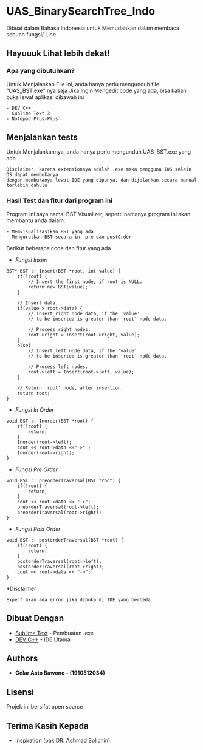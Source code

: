 # UAS_BinarySearchTree_Indo
Dibuat dalam Bahasa Indonesia untuk Memudahkan dalam membaca sebuah fungsi/ Line

## Hayuuuk Lihat lebih dekat!

### Apa yang dibutuhkan?
Untuk Menjalankan File ini, anda hanya perlu mengunduh file "UAS_BST.exe" nya saja
Jika Ingin Mengedit code yang ada, bisa kalian buka lewat aplikasi dibawah ini
```
- DEV C++
- Sublime Text 3
- Notepad Plus-Plus
```

## Menjalankan tests

Untuk Menjalankannya, anda hanya perlu mengunduh UAS_BST.exe yang ada
```
Disclaimer, karena extensionnya adalah .exe maka pengguna IOS selain OS dapat membukanya
dengan membukanya lewat IDE yang dipunya, dan dijalankan secara manual terlebih dahulu
```

### Hasil Test dan fitur dari program ini

Program ini saya namai BST Visualizer, seperti namanya
program ini akan membantu anda dalam:

```
- Memvisualisasikan BST yang ada
- Mengurutkan BST secara in, pre dan postOrder
```

Berikut beberapa code dan fitur yang ada

- *Fungsi Insert*
```
BST* BST :: Insert(BST *root, int value) {
    if(!root) {
        // Insert the first node, if root is NULL.
        return new BST(value);
    }

    // Insert data.
    if(value > root->data) {
        // Insert right node data, if the 'value'
        // to be inserted is greater than 'root' node data.

        // Process right nodes.
        root->right = Insert(root->right, value);
    }
    else{
        // Insert left node data, if the 'value'
        // to be inserted is greater than 'root' node data.

        // Process left nodes.
        root->left = Insert(root->left, value);
    }

    // Return 'root' node, after insertion.
    return root;
}
```

- *Fungsi In Order*
```
void BST :: Inorder(BST *root) {
    if(!root) {
        return;
    }
    Inorder(root->left);
    cout << root->data <<"->" ;
    Inorder(root->right);
}
```

- *Fungsi Pre Order*
```
void BST :: preorderTraversal(BST *root) {
    if(!root) {
        return;
    }
    cout << root->data << "->";
  	preorderTraversal(root->left);
  	preorderTraversal(root->right);
}

```

- *Fungsi Post Order*
```
void BST :: postorderTraversal(BST *root) {
    if(!root) {
        return;
    }
  	postorderTraversal(root->left);
  	postorderTraversal(root->right);
  	cout << root->data << "->";
}
```

*Disclaimer
```
Expect akan ada error jika dibuka di IDE yang berbeda
```

## Dibuat Dengan

* [Sublime Text](https://www.sublimetext.com/) - Pembuatan .exe
* [DEV C++](https://sourceforge.net/projects/orwelldevcpp/) - IDE Utama


## Authors
* **Gelar Asto Bawono - (1910512034)** 

## Lisensi
Projek ini bersifat open source

## Terima Kasih Kepada
* Inspiration (pak DR. Achmad Solichin)
